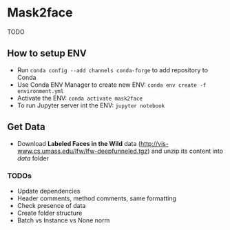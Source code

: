 # Mask2face
TODO

## How to setup ENV
- Run `conda config --add channels conda-forge` to add repository to Conda
- Use Conda ENV Manager to create new ENV: `conda env create -f environment.yml`
- Activate the ENV: `conda activate mask2face`
- To run Jupyter server int the ENV: `jupyter notebook`

## Get Data
- Download **Labeled Faces in the Wild** data (http://vis-www.cs.umass.edu/lfw/lfw-deepfunneled.tgz) and unzip its content into _data_ folder

### TODOs
- Update dependencies
- Header comments, method comments, same formatting 
- Check presence of data 
- Create folder structure
- Batch vs Instance vs None norm